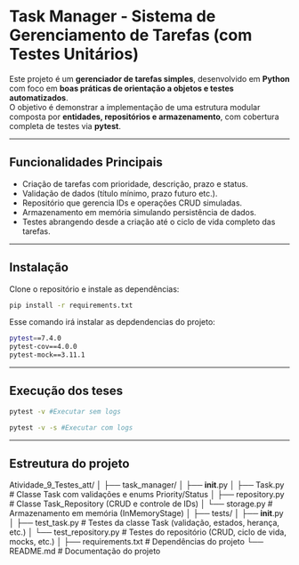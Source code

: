 # Task Manager - Sistema de Gerenciamento de Tarefas (com Testes Unitários)

Este projeto é um **gerenciador de tarefas simples**, desenvolvido em **Python** com foco em **boas práticas de orientação a objetos e testes automatizados**.  
O objetivo é demonstrar a implementação de uma estrutura modular composta por **entidades, repositórios e armazenamento**, com cobertura completa de testes via **pytest**.

---

## Funcionalidades Principais

- Criação de tarefas com prioridade, descrição, prazo e status.  
- Validação de dados (título mínimo, prazo futuro etc.).  
- Repositório que gerencia IDs e operações CRUD simuladas.  
- Armazenamento em memória simulando persistência de dados.  
- Testes abrangendo desde a criação até o ciclo de vida completo das tarefas.

---

## Instalação

Clone o repositório e instale as dependências:

```bash
pip install -r requirements.txt
```

Esse comando irá instalar as depdendencias do projeto:

```bash
pytest==7.4.0
pytest-cov==4.0.0
pytest-mock==3.11.1
```

---
## Execução dos teses
```bash
pytest -v #Executar sem logs
```

```bash
pytest -v -s #Executar com logs
```

---
## Estreutura do projeto
Atividade_9_Testes_att/
│
├── task_manager/
│   ├── __init__.py
│   ├── Task.py                # Classe Task com validações e enums Priority/Status
│   ├── repository.py          # Classe Task_Repository (CRUD e controle de IDs)
│   └── storage.py             # Armazenamento em memória (InMemoryStage)
│
├── tests/
│   ├── __init__.py
│   ├── test_task.py           # Testes da classe Task (validação, estados, herança, etc.)
│   └── test_repository.py     # Testes do repositório (CRUD, ciclo de vida, mocks, etc.)
│
├── requirements.txt           # Dependências do projeto
└── README.md                  # Documentação do projeto
